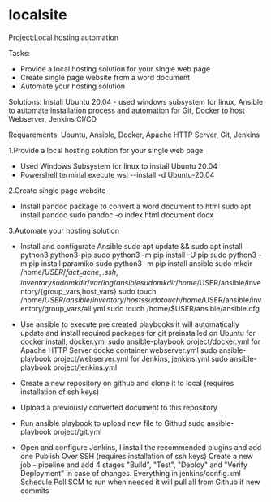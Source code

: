 # localsite
Project:Local hosting automation

Tasks:
- Provide a local hosting solution for your single web page
- Create single page website from a word document 
- Automate your hosting solution

Solutions:
Install Ubuntu 20.04 - used windows subsystem for linux, Ansible to automate installation process and automation for Git, Docker to host Webserver, Jenkins CI/CD 

Requarements:
Ubuntu, Ansible, Docker, Apache HTTP Server, Git, Jenkins


1.Provide a local hosting solution for your single web page
  - Used Windows Subsystem for linux to install Ubuntu 20.04
  - Powershell terminal execute wsl --install -d Ubuntu-20.04

2.Create single page website
  - Install pandoc package to convert a word document to html
    sudo apt install pandoc
    sudo pandoc -o index.html document.docx

3.Automate your hosting solution
  - Install and configurate Ansible
    sudo apt update && sudo apt install python3 python3-pip
    sudo python3 -m pip install -U pip
    sudo python3 -m pip install paramiko
    sudo python3 -m pip install ansible
    sudo mkdir /home/$USER/{fact_cache,.ssh,inventory}
    sudo mkdir /var/log/ansible
    sudo mkdir /home/$USER/ansible/inventory/{group_vars,host_vars}
    sudo touch /home/$USER/ansible/inventory/hosts
    sudo touch /home/$USER/ansible/inventory/group_vars/all.yml
    sudo touch /home/$USER/ansible/ansible.cfg
  
  - Use ansible to execute pre created playbooks it will automatically update and install required packages
    for git preinstalled on Ubuntu
    for docker install, docker.yml
      sudo ansible-playbook project/docker.yml
    for Apache HTTP Server docke container webserver.yml
      sudo ansible-playbook project/webserver.yml
    for Jenkins, jenkins.yml
      sudo ansible-playbook project/jenkins.yml
  
  - Create a new repository on github and clone it to local (requires installation of ssh keys)
  - Upload a previously converted document to this repository
  - Run ansible playbook to upload new file to Githud
      sudo ansible-playbook project/git.yml
  
  - Open and configure Jenkins, I install the recommended plugins and add one Publish Over SSH (requires installation of ssh keys)
    Create a new job - pipeline and add 4 stages "Build", "Test", "Deploy" and "Verify Deployment" in case of changes. Everything in jenkins/config.xml
    Schedule Poll SCM to run when needed it will pull all from Github if new commits
        
  
  
